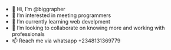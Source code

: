 - 👋 Hi, I’m @biggrapher
- 👀 I’m interested in meeting programmers
- 🌱 I’m currently learning web develpment
- 💞️ I’m looking to collaborate on knowing more and working with professionals
- 📫 Reach me via whatsapp +2348131369779

<!---
biggrapher/biggrapher is a ✨ special ✨ repository because its `README.md` (this file) appears on your GitHub profile.
You can click the Preview link to take a look at your changes.
--->
